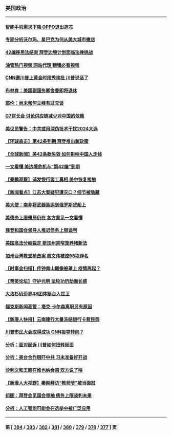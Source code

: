 ### 美国政治
---
#### [智能手机需求下降 OPPO退出造芯](../../pages/ncid1078159/n13994948.md?05130445) 
#### [专家分析沃尔玛、星巴克为何从美大城市撤店](../../pages/ncid1078159/n13994970.md?05130445) 
#### [42编移民法结束 拜登边境计划面临法律挑战](../../pages/ncid1078159/n13994898.md?05130445) 
#### [油管热门视频 网站代理 翻墙必看视频](http://138.2.39.72:81/youtube.html?epic-marker?05130445)
#### [CNN邀川普上黄金时段秀挨批 川普说话了](../../pages/ncid1078159/n13994928.md?05130445) 
#### [布林肯：美国副国务卿舍曼即将退休](../../pages/ncid1078159/n13994927.md?05130445) 
#### [耶伦：尚未和何立峰有过交谈](../../pages/ncid1078159/n13994845.md?05130445) 
#### [G7财长会 讨论供应链减少对中国的依赖](../../pages/ncid1078159/n13994903.md?05130445) 
#### [美议员警告：中共或用深伪技术干扰2024大选](../../pages/ncid1078159/n13994724.md?05130445) 
#### [【环球直击】第42条到期 拜登推出新政策](../../pages/ncid1078159/n13994275.md?05130445) 
#### [【全球新闻】美42条款失效 如何影响中国人走线](../../pages/ncid1078159/n13994699.md?05130445) 
#### [一文看懂 美边境危机与“第42编”到期](../../pages/ncid1078159/n13994476.md?05130445) 
#### [【秦鹏观察】浦发银行罢工真相 美中恢复接触](../../pages/ncid1078159/n13994319.md?05130445) 
#### [【新闻看点】江苏大案疑犯遭灭口？细节被隐藏](../../pages/ncid1078159/n13994381.md?05130445) 
#### [美大使：南非将武器装运到俄罗斯货船上](../../pages/ncid1078159/n13994387.md?05130445) 
#### [美债务上限僵局仍在 各方意见一文看懂](../../pages/ncid1078159/n13994151.md?05130445) 
#### [拜登和国会领导人推迟债务上限谈判](../../pages/ncid1078159/n13994304.md?05130445) 
#### [美国高法分岐裁定 挺加州禁窄笼养猪新法](../../pages/ncid1078159/n13994375.md?05130445) 
#### [加州台湾教堂枪击案 周文伟被控98项罪名](../../pages/ncid1078159/n13994288.md?05130445) 
#### [【时事金扫描】传钟南山雕像被罩上 疫情再起？](../../pages/ncid1078159/n13994286.md?05130445) 
#### [【菁英论坛】守护光明 法轮功历劫而长盛](../../pages/ncid1078159/n13994298.md?05130445) 
#### [大洛杉矶侨界48团体挺台入世卫](../../pages/ncid1078159/n13994335.md?05130445) 
#### [福克斯新闻高管：塔克‧卡尔森离职另有原因](../../pages/ncid1078159/n13994294.md?05130445) 
#### [【新唐人快报】云南建行大量冻结银行卡惹民怨](../../pages/ncid1078159/n13994078.md?05130445) 
#### [川普市民大会取得成功 CNN报导转向？](../../pages/ncid1078159/n13994129.md?05130445) 
#### [分析：面对起诉 川普如何扭转局面](../../pages/ncid1078159/n13994161.md?05130445) 
#### [分析：美台合作阻吓中共 习未准备好开战](../../pages/ncid1078159/n13989226.md?05130445) 
#### [沙利文和王毅在维也纳会晤 双方说了啥](../../pages/ncid1078159/n13994118.md?05130445) 
#### [【新唐人大视野】秦刚拜访“教师爷”被当面怼](../../pages/ncid1078159/n13993876.md?05130445) 
#### [组图：拜登会见国会领袖 债务上限谈判未果](../../pages/ncid1078159/n13993892.md?05130445) 
#### [分析：人工智能可能会在选举中被广泛应用](../../pages/ncid1078159/n13993781.md?05130445) 

---
#### 第 [ [384](./384.md?05130445) / [383](./383.md?05130445) / [382](./382.md?05130445) / [381](./381.md?05130445) / [380](./380.md?05130445) / [379](./379.md?05130445) / [378](./378.md?05130445) / [377](./377.md?05130445) ] 页
